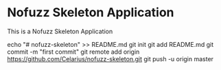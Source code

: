 # Nofuzz Skeleton Application

This is a Nofuzz Skeleton Application



echo "# nofuzz-skeleton" >> README.md
git init
git add README.md
git commit -m "first commit"
git remote add origin https://github.com/Celarius/nofuzz-skeleton.git
git push -u origin master